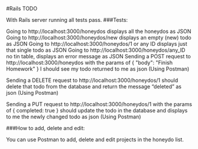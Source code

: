 #Rails TODO


With Rails server running all tests pass.
###Tests:

Going to http://localhost:3000/honeydos displays all the honeydos as JSON
Going to http://localhost:3000/honeydos/new displays an empty (new) todo as JSON
Going to http://localhost:3000/honeydos/1 or any ID displays just that single todo as JSON
Going to http://localhost:3000/honeydos/any_ID no tin table, displays an error message as JSON
Sending a POST request to http://localhost:3000/honeydos with the params of { "body": "Finish Homework" } I should see my todo returned to me as json (Using Postman)

Sending a DELETE request to http://localhost:3000/honeydos/1 should delete that todo from the database and return the message “deleted” as json (Using Postman)


Sending a PUT request to http://localhost:3000/honeydos/1 with the params of { completed: true } should update the todo in the database and displays to me the newly changed todo as json (Using Postman)

###How to add, delete and edit:

You can use Postman to add, delete and edit projects in the honeydo list.
